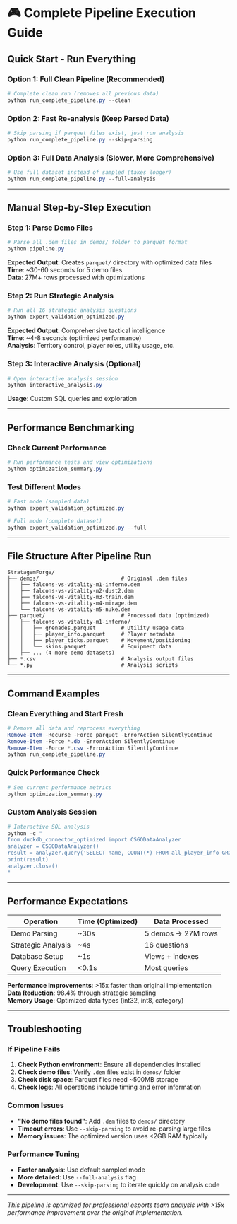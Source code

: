 # 🎮 Complete Pipeline Execution Guide

## Quick Start - Run Everything

### Option 1: Full Clean Pipeline (Recommended)
```powershell
# Complete clean run (removes all previous data)
python run_complete_pipeline.py --clean
```

### Option 2: Fast Re-analysis (Keep Parsed Data)
```powershell
# Skip parsing if parquet files exist, just run analysis
python run_complete_pipeline.py --skip-parsing
```

### Option 3: Full Data Analysis (Slower, More Comprehensive)
```powershell
# Use full dataset instead of sampled (takes longer)
python run_complete_pipeline.py --full-analysis
```

---

## Manual Step-by-Step Execution

### Step 1: Parse Demo Files
```powershell
# Parse all .dem files in demos/ folder to parquet format
python pipeline.py
```
**Expected Output**: Creates `parquet/` directory with optimized data files  
**Time**: ~30-60 seconds for 5 demo files  
**Data**: 27M+ rows processed with optimizations

### Step 2: Run Strategic Analysis
```powershell
# Run all 16 strategic analysis questions
python expert_validation_optimized.py
```
**Expected Output**: Comprehensive tactical intelligence  
**Time**: ~4-8 seconds (optimized performance)  
**Analysis**: Territory control, player roles, utility usage, etc.

### Step 3: Interactive Analysis (Optional)
```powershell
# Open interactive analysis session
python interactive_analysis.py
```
**Usage**: Custom SQL queries and exploration

---

## Performance Benchmarking

### Check Current Performance
```powershell
# Run performance tests and view optimizations
python optimization_summary.py
```

### Test Different Modes
```powershell
# Fast mode (sampled data)
python expert_validation_optimized.py

# Full mode (complete dataset) 
python expert_validation_optimized.py --full
```

---

## File Structure After Pipeline Run

```
StratagemForge/
├── demos/                          # Original .dem files
│   ├── falcons-vs-vitality-m1-inferno.dem
│   ├── falcons-vs-vitality-m2-dust2.dem
│   ├── falcons-vs-vitality-m3-train.dem
│   ├── falcons-vs-vitality-m4-mirage.dem
│   └── falcons-vs-vitality-m5-nuke.dem
├── parquet/                        # Processed data (optimized)
│   ├── falcons-vs-vitality-m1-inferno/
│   │   ├── grenades.parquet        # Utility usage data
│   │   ├── player_info.parquet     # Player metadata
│   │   ├── player_ticks.parquet    # Movement/positioning
│   │   └── skins.parquet           # Equipment data
│   ├── ... (4 more demo datasets)
├── *.csv                           # Analysis output files
└── *.py                            # Analysis scripts
```

---

## Command Examples

### Clean Everything and Start Fresh
```powershell
# Remove all data and reprocess everything
Remove-Item -Recurse -Force parquet -ErrorAction SilentlyContinue
Remove-Item -Force *.db -ErrorAction SilentlyContinue  
Remove-Item -Force *.csv -ErrorAction SilentlyContinue
python run_complete_pipeline.py
```

### Quick Performance Check
```powershell
# See current performance metrics
python optimization_summary.py
```

### Custom Analysis Session  
```powershell
# Interactive SQL analysis
python -c "
from duckdb_connector_optimized import CSGODataAnalyzer
analyzer = CSGODataAnalyzer()
result = analyzer.query('SELECT name, COUNT(*) FROM all_player_info GROUP BY name')
print(result)
analyzer.close()
"
```

---

## Performance Expectations

| Operation | Time (Optimized) | Data Processed |
|-----------|------------------|----------------|
| Demo Parsing | ~30s | 5 demos → 27M rows |
| Strategic Analysis | ~4s | 16 questions |
| Database Setup | ~1s | Views + indexes |
| Query Execution | <0.1s | Most queries |

**Performance Improvements**: >15x faster than original implementation  
**Data Reduction**: 98.4% through strategic sampling  
**Memory Usage**: Optimized data types (int32, int8, category)

---

## Troubleshooting

### If Pipeline Fails
1. **Check Python environment**: Ensure all dependencies installed
2. **Check demo files**: Verify `.dem` files exist in `demos/` folder  
3. **Check disk space**: Parquet files need ~500MB storage
4. **Check logs**: All operations include timing and error information

### Common Issues
- **"No demo files found"**: Add `.dem` files to `demos/` directory
- **Timeout errors**: Use `--skip-parsing` to avoid re-parsing large files
- **Memory issues**: The optimized version uses <2GB RAM typically

### Performance Tuning
- **Faster analysis**: Use default sampled mode
- **More detailed**: Use `--full-analysis` flag  
- **Development**: Use `--skip-parsing` to iterate quickly on analysis code

---

*This pipeline is optimized for professional esports team analysis with >15x performance improvement over the original implementation.*
